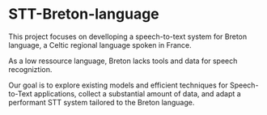 # STT-Breton-language
This project focuses on develloping a speech-to-text system for Breton language, a Celtic regional language spoken in France.

As a low ressource language, Breton lacks tools and data for speech recogniztion.

Our goal is to explore existing models and efficient techniques for Speech-to-Text applications, collect a substantial amount of data, and adapt a performant STT system tailored to the Breton language.
